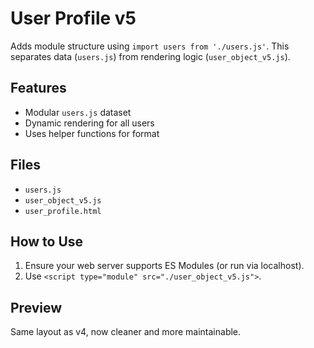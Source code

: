 # User Profile v5

Adds module structure using `import users from './users.js'`. This separates data (`users.js`) from rendering logic (`user_object_v5.js`).

## Features
- Modular `users.js` dataset
- Dynamic rendering for all users
- Uses helper functions for format

## Files
- `users.js`
- `user_object_v5.js`
- `user_profile.html`

## How to Use
1. Ensure your web server supports ES Modules (or run via localhost).
2. Use `<script type="module" src="./user_object_v5.js">`.

## Preview
Same layout as v4, now cleaner and more maintainable.
